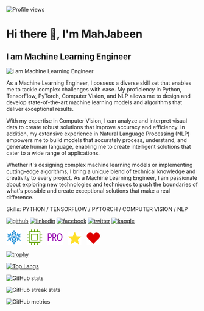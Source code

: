 ![Profile views](https://gpvc.arturio.dev/mahjabeenqamar1)  

# Hi there 👋, I'm MahJabeen
## I am Machine Learning Engineer
![I am Machine Learning Engineer](https://i.pinimg.com/564x/eb/a1/3f/eba13fd647fca791305b76bf0d6c352c.jpg)

As a Machine Learning Engineer, I possess a diverse skill set that enables me to tackle complex challenges with ease. My proficiency in Python, TensorFlow, PyTorch, Computer Vision, and NLP allows me to design and develop state-of-the-art machine learning models and algorithms that deliver exceptional results.

With my expertise in Computer Vision, I can analyze and interpret visual data to create robust solutions that improve accuracy and efficiency. In addition, my extensive experience in Natural Language Processing (NLP) empowers me to build models that accurately process, understand, and generate human language, enabling me to create intelligent solutions that cater to a wide range of applications.

Whether it's designing complex machine learning models or implementing cutting-edge algorithms, I bring a unique blend of technical knowledge and creativity to every project. As a Machine Learning Engineer, I am passionate about exploring new technologies and techniques to push the boundaries of what's possible and create exceptional solutions that make a real difference.

Skills:  PYTHON / TENSORFLOW / PYTORCH / COMPUTER VISION / NLP



[<img src='https://cdn.jsdelivr.net/npm/simple-icons@3.0.1/icons/github.svg' alt='github' height='40'>](https://github.com/mahjabeenqamar1)  [<img src='https://cdn.jsdelivr.net/npm/simple-icons@3.0.1/icons/linkedin.svg' alt='linkedin' height='40'>](https://www.linkedin.com/in/mahjabeenqamar/)  [<img src='https://cdn.jsdelivr.net/npm/simple-icons@3.0.1/icons/facebook.svg' alt='facebook' height='40'>](https://www.facebook.com/meh.jabeen.927)  [<img src='https://cdn.jsdelivr.net/npm/simple-icons@3.0.1/icons/twitter.svg' alt='twitter' height='40'>](https://twitter.com/Mahjabeenqamar)  [<img src='https://cdn.jsdelivr.net/npm/simple-icons@3.0.1/icons/kaggle.svg' alt='kaggle' height='40'>](https://www.kaggle.com/mahjabeenqamar1)  

<a href='https://archiveprogram.github.com/'><img src='https://raw.githubusercontent.com/acervenky/animated-github-badges/master/assets/acbadge.gif' width='40' height='40'></a> <a href='https://docs.github.com/en/developers'><img src='https://raw.githubusercontent.com/acervenky/animated-github-badges/master/assets/devbadge.gif' width='40' height='40'></a> <a href='https://github.com/pricing'><img src='https://raw.githubusercontent.com/acervenky/animated-github-badges/master/assets/pro.gif' width='40' height='40'></a> <a href='https://stars.github.com/'><img src='https://raw.githubusercontent.com/acervenky/animated-github-badges/master/assets/starbadge.gif' width='35' height='35'></a> <a href='https://docs.github.com/en/github/supporting-the-open-source-community-with-github-sponsors'><img src='https://raw.githubusercontent.com/acervenky/animated-github-badges/master/assets/sponsorbadge.gif' width='35' height='35'></a> 

[![trophy](https://github-profile-trophy.vercel.app/?username=mahjabeenqamar1)](https://github.com/ryo-ma/github-profile-trophy)

[![Top Langs](https://github-readme-stats.vercel.app/api/top-langs/?username=mahjabeenqamar1)](https://github.com/anuraghazra/github-readme-stats)

![GitHub stats](https://github-readme-stats.vercel.app/api?username=mahjabeenqamar1&show_icons=true&count_private=true)  

![GitHub streak stats](https://streak-stats.demolab.com/?user=mahjabeenqamar1)  

![GitHub metrics](https://metrics.lecoq.io/mahjabeenqamar1)
